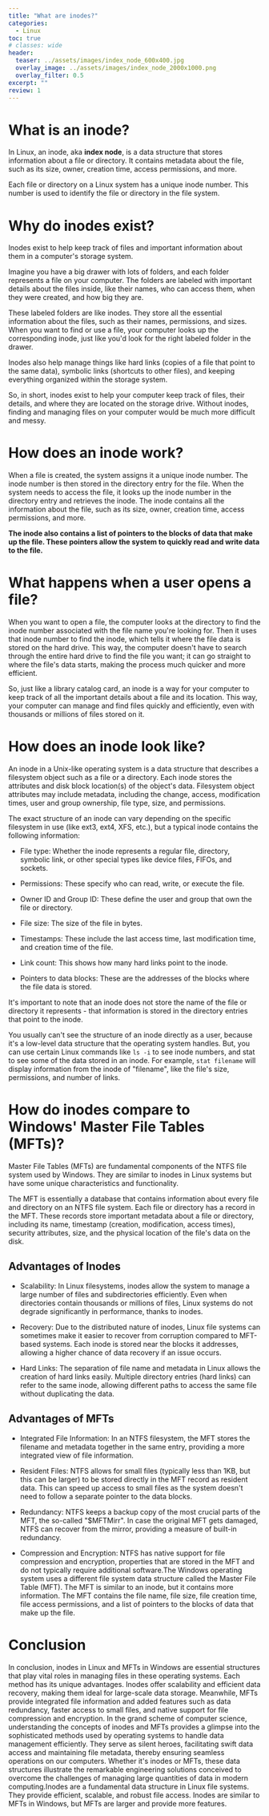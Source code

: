 ```yaml
---
title: "What are inodes?"
categories:
  - Linux
toc: true
# classes: wide
header:
  teaser: ../assets/images/index_node_600x400.jpg
  overlay_image: ../assets/images/index_node_2000x1000.png
  overlay_filter: 0.5
excerpt: ""
review: 1
---
```


# What is an inode?
In Linux, an inode, aka **index node**, is a data structure that stores information about a file or directory. It contains metadata about the file, such as its size, owner, creation time, access permissions, and more.

Each file or directory on a Linux system has a unique inode number. This number is used to identify the file or directory in the file system.

# Why do inodes exist?

Inodes exist to help keep track of files and important information about them in a computer's storage system.

Imagine you have a big drawer with lots of folders, and each folder represents a file on your computer. The folders are labeled with important details about the files inside, like their names, who can access them, when they were created, and how big they are.

These labeled folders are like inodes. They store all the essential information about the files, such as their names, permissions, and sizes. When you want to find or use a file, your computer looks up the corresponding inode, just like you'd look for the right labeled folder in the drawer.

Inodes also help manage things like hard links (copies of a file that point to the same data), symbolic links (shortcuts to other files), and keeping everything organized within the storage system.

So, in short, inodes exist to help your computer keep track of files, their details, and where they are located on the storage drive. Without inodes, finding and managing files on your computer would be much more difficult and messy.

# How does an inode work?
When a file is created, the system assigns it a unique inode number. The inode number is then stored in the directory entry for the file. When the system needs to access the file, it looks up the inode number in the directory entry and retrieves the inode. The inode contains all the information about the file, such as its size, owner, creation time, access permissions, and more.

**The inode also contains a list of pointers to the blocks of data that make up the file. These pointers allow the system to quickly read and write data to the file.**

# What happens when a user opens a file?

When you want to open a file, the computer looks at the directory to find the inode number associated with the file name you're looking for. Then it uses that inode number to find the inode, which tells it where the file data is stored on the hard drive. This way, the computer doesn't have to search through the entire hard drive to find the file you want; it can go straight to where the file's data starts, making the process much quicker and more efficient.

So, just like a library catalog card, an inode is a way for your computer to keep track of all the important details about a file and its location. This way, your computer can manage and find files quickly and efficiently, even with thousands or millions of files stored on it.

# How does an inode look like?

An inode in a Unix-like operating system is a data structure that describes a filesystem object such as a file or a directory. Each inode stores the attributes and disk block location(s) of the object's data. Filesystem object attributes may include metadata, including the change, access, modification times, user and group ownership, file type, size, and permissions.

The exact structure of an inode can vary depending on the specific filesystem in use (like ext3, ext4, XFS, etc.), but a typical inode contains the following information:

- File type: Whether the inode represents a regular file, directory, symbolic link, or other special types like device files, FIFOs, and sockets.

- Permissions: These specify who can read, write, or execute the file.

- Owner ID and Group ID: These define the user and group that own the file or directory.

- File size: The size of the file in bytes.

- Timestamps: These include the last access time, last modification time, and creation time of the file.

- Link count: This shows how many hard links point to the inode.

- Pointers to data blocks: These are the addresses of the blocks where the file data is stored.

It's important to note that an inode does not store the name of the file or directory it represents - that information is stored in the directory entries that point to the inode.

You usually can't see the structure of an inode directly as a user, because it's a low-level data structure that the operating system handles. But, you can use certain Linux commands like `ls -i` to see inode numbers, and stat to see some of the data stored in an inode. For example, `stat filename` will display information from the inode of "filename", like the file's size, permissions, and number of links.


# How do inodes compare to Windows' Master File Tables (MFTs)?
Master File Tables (MFTs) are fundamental components of the NTFS file system used by Windows. They are similar to inodes in Linux systems but have some unique characteristics and functionality.

The MFT is essentially a database that contains information about every file and directory on an NTFS file system. Each file or directory has a record in the MFT. These records store important metadata about a file or directory, including its name, timestamp (creation, modification, access times), security attributes, size, and the physical location of the file's data on the disk.

## Advantages of Inodes

- Scalability: In Linux filesystems, inodes allow the system to manage a large number of files and subdirectories efficiently. Even when directories contain thousands or millions of files, Linux systems do not degrade significantly in performance, thanks to inodes.

- Recovery: Due to the distributed nature of inodes, Linux file systems can sometimes make it easier to recover from corruption compared to MFT-based systems. Each inode is stored near the blocks it addresses, allowing a higher chance of data recovery if an issue occurs.

- Hard Links: The separation of file name and metadata in Linux allows the creation of hard links easily. Multiple directory entries (hard links) can refer to the same inode, allowing different paths to access the same file without duplicating the data.

## Advantages of MFTs

- Integrated File Information: In an NTFS filesystem, the MFT stores the filename and metadata together in the same entry, providing a more integrated view of file information.

- Resident Files: NTFS allows for small files (typically less than 1KB, but this can be larger) to be stored directly in the MFT record as resident data. This can speed up access to small files as the system doesn't need to follow a separate pointer to the data blocks.

- Redundancy: NTFS keeps a backup copy of the most crucial parts of the MFT, the so-called "$MFTMirr". In case the original MFT gets damaged, NTFS can recover from the mirror, providing a measure of built-in redundancy.

- Compression and Encryption: NTFS has native support for file compression and encryption, properties that are stored in the MFT and do not typically require additional software.The Windows operating system uses a different file system data structure called the Master File Table (MFT). The MFT is similar to an inode, but it contains more information. The MFT contains the file name, file size, file creation time, file access permissions, and a list of pointers to the blocks of data that make up the file.


# Conclusion
In conclusion, inodes in Linux and MFTs in Windows are essential structures that play vital roles in managing files in these operating systems. Each method has its unique advantages. Inodes offer scalability and efficient data recovery, making them ideal for large-scale data storage. Meanwhile, MFTs provide integrated file information and added features such as data redundancy, faster access to small files, and native support for file compression and encryption. In the grand scheme of computer science, understanding the concepts of inodes and MFTs provides a glimpse into the sophisticated methods used by operating systems to handle data management efficiently. They serve as silent heroes, facilitating swift data access and maintaining file metadata, thereby ensuring seamless operations on our computers. Whether it's inodes or MFTs, these data structures illustrate the remarkable engineering solutions conceived to overcome the challenges of managing large quantities of data in modern computing.Inodes are a fundamental data structure in Linux file systems. They provide efficient, scalable, and robust file access. Inodes are similar to MFTs in Windows, but MFTs are larger and provide more features.